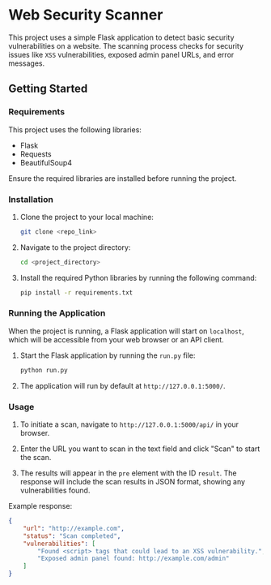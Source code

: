 # Web Security Scanner

This project uses a simple Flask application to detect basic security vulnerabilities on a website. The scanning process checks for security issues like `XSS` vulnerabilities, exposed admin panel URLs, and error messages.

## Getting Started

### Requirements

This project uses the following libraries:

- Flask
- Requests
- BeautifulSoup4

Ensure the required libraries are installed before running the project.

### Installation

1. Clone the project to your local machine:

    ```bash
    git clone <repo_link>
    ```

2. Navigate to the project directory:

    ```bash
    cd <project_directory>
    ```

3. Install the required Python libraries by running the following command:

    ```bash
    pip install -r requirements.txt
    ```

### Running the Application

When the project is running, a Flask application will start on `localhost`, which will be accessible from your web browser or an API client.

1. Start the Flask application by running the `run.py` file:

    ```bash
    python run.py
    ```

2. The application will run by default at `http://127.0.0.1:5000/`.

### Usage

1. To initiate a scan, navigate to `http://127.0.0.1:5000/api/` in your browser.

2. Enter the URL you want to scan in the text field and click "Scan" to start the scan.

3. The results will appear in the `pre` element with the ID `result`. The response will include the scan results in JSON format, showing any vulnerabilities found.

Example response:

```json
{
    "url": "http://example.com",
    "status": "Scan completed",
    "vulnerabilities": [
        "Found <script> tags that could lead to an XSS vulnerability.",
        "Exposed admin panel found: http://example.com/admin"
    ]
}
